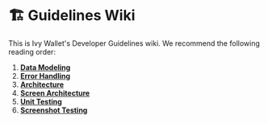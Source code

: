 # 🏗️ Guidelines Wiki

This is Ivy Wallet's Developer Guidelines wiki. We recommend the following reading order:

1. **[Data Modeling](./Data-Modeling.md)**
2. **[Error Handling](./Error-Handling.md)**
3. **[Architecture](./Architecture.md)**
4. **[Screen Architecture](./Screen-Architecture.md)**
5. **[Unit Testing](./Unit-Testing.md)**
6. **[Screenshot Testing](./Screenshot-Testing.md)**
